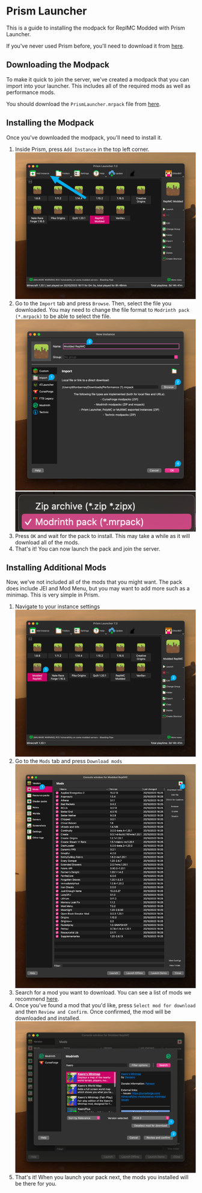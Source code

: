 # Prism Launcher

This is a guide to installing the modpack for ReplMC Modded with Prism Launcher.

If you've never used Prism before, you'll need to download it from [here](https://prismlauncher.org).

## Downloading the Modpack

To make it quick to join the server, we've created a modpack that you can import into your launcher. This includes all of the required mods as well as performance mods.

You should download the `PrismLauncher.mrpack` file from [here](https://drive.google.com/drive/folders/1ciSTt7VAKdmNNjalJy4xCAKAU2Owup_U?usp=share_link).

## Installing the Modpack

Once you've downloaded the modpack, you'll need to install it. 

1. Inside Prism, press `Add Instance` in the top left corner.
![Create Instance](assets/prism/add-instance.png)
2. Go to the `Import` tab and press `Browse`. Then, select the file you downloaded. You may need to change the file format to `Modrinth pack (*.mrpack)` to be able to select the file.
![Import Prism Pack](assets/prism/import-pack.png)
![Alt text](assets/prism/file-format.png)
3. Press `OK` and wait for the pack to install. This may take a while as it will download all of the mods.
4. That's it! You can now launch the pack and join the server.

## Installing Additional Mods

Now, we've not included all of the mods that you might want. The pack does include JEI and Mod Menu, but you may want to add more such as a minimap. This is very simple in Prism.

1. Navigate to your instance settings
![Instance Settings](assets/prism/instance-settings.png)
2. Go to the `Mods` tab and press `Download mods`
![Download Mods](assets/prism/download-mods.png)
3. Search for a mod you want to download. You can see a list of mods we recommend [here](docs/modded/mods/recommended).
4. Once you've found a mod that you'd like, press `Select mod for download` and then `Review and Confirm`. Once confirmed, the mod will be downloaded and installed.
![Download mods menu](assets/prism/download-mods-menu.png)
5. That's it! When you launch your pack next, the mods you installed will be there for you.

